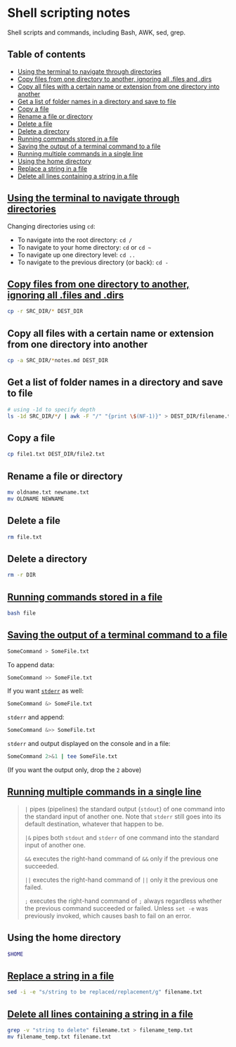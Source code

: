 # Shell scripting notes <!-- omit in toc -->

Shell scripts and commands, including Bash, AWK, sed, grep.

## Table of contents <!-- omit in toc -->

- [Using the terminal to navigate through directories](#using-the-terminal-to-navigate-through-directories)
- [Copy files from one directory to another, ignoring all .files and .dirs](#copy-files-from-one-directory-to-another-ignoring-all-files-and-dirs)
- [Copy all files with a certain name or extension from one directory into another](#copy-all-files-with-a-certain-name-or-extension-from-one-directory-into-another)
- [Get a list of folder names in a directory and save to file](#get-a-list-of-folder-names-in-a-directory-and-save-to-file)
- [Copy a file](#copy-a-file)
- [Rename a file or directory](#rename-a-file-or-directory)
- [Delete a file](#delete-a-file)
- [Delete a directory](#delete-a-directory)
- [Running commands stored in a file](#running-commands-stored-in-a-file)
- [Saving the output of a terminal command to a file](#saving-the-output-of-a-terminal-command-to-a-file)
- [Running multiple commands in a single line](#running-multiple-commands-in-a-single-line)
- [Using the home directory](#using-the-home-directory)
- [Replace a string in a file](#replace-a-string-in-a-file)
- [Delete all lines containing a string in a file](#delete-all-lines-containing-a-string-in-a-file)

## [Using the terminal to navigate through directories](https://help.ubuntu.com/community/UsingTheTerminal)

Changing directories using `cd`:

- To navigate into the root directory: `cd /`
- To navigate to your home directory: `cd` or `cd ~`
- To navigate up one directory level: `cd ..`
- To navigate to the previous directory (or back): `cd -`

## [Copy files from one directory to another, ignoring all .files and .dirs](https://stackoverflow.com/a/11557164/4573584)

```sh
cp -r SRC_DIR/* DEST_DIR
```

## Copy all files with a certain name or extension from one directory into another

```sh
cp -a SRC_DIR/*notes.md DEST_DIR
```

## Get a list of folder names in a directory and save to file

```sh
# using -1d to specify depth
ls -1d SRC_DIR/*/ | awk -F "/" "{print \$(NF-1)}" > DEST_DIR/filename.txt
```

## Copy a file

```sh
cp file1.txt DEST_DIR/file2.txt
```

## Rename a file or directory

```sh
mv oldname.txt newname.txt
mv OLDNAME NEWNAME
```

## Delete a file

```sh
rm file.txt
```

## Delete a directory

```sh
rm -r DIR
```

## [Running commands stored in a file](https://stackoverflow.com/a/13568021/4573584)

```sh
bash file
```

## [Saving the output of a terminal command to a file](https://askubuntu.com/a/420983/714808)

```sh
SomeCommand > SomeFile.txt
```

To append data:

```sh
SomeCommand >> SomeFile.txt
```

If you want [`stderr`](https://en.wikipedia.org/wiki/Standard_streams#Standard_error_.28stderr.29) as well:

```sh
SomeCommand &> SomeFile.txt
```

`stderr` and append:

```sh
SomeCommand &>> SomeFile.txt
```

`stderr` and output displayed on the console and in a file:

```sh
SomeCommand 2>&1 | tee SomeFile.txt
```

(If you want the output only, drop the `2` above)

## [Running multiple commands in a single line](https://stackoverflow.com/q/5130847/4573584)

> `|` pipes (pipelines) the standard output (`stdout`) of one command into the standard input of another one. Note that `stderr` still goes into its default destination, whatever that happen to be.
>
> `|&` pipes both `stdout` and `stderr` of one command into the standard input of another one.
>
> `&&` executes the right-hand command of `&&` only if the previous one succeeded.
>
> `||` executes the right-hand command of `||` only it the previous one failed.
>
> `;` executes the right-hand command of `;` always regardless whether the previous command succeeded or failed. Unless `set -e` was previously invoked, which causes bash to fail on an error.

## Using the home directory

```sh
$HOME
```

## [Replace a string in a file](https://www.cyberciti.biz/faq/how-to-use-sed-to-find-and-replace-text-in-files-in-linux-unix-shell/)

```sh
sed -i -e "s/string to be replaced/replacement/g" filename.txt
```

## [Delete all lines containing a string in a file](https://stackoverflow.com/a/13188531/4573584)

```sh
grep -v "string to delete" filename.txt > filename_temp.txt
mv filename_temp.txt filename.txt
```
